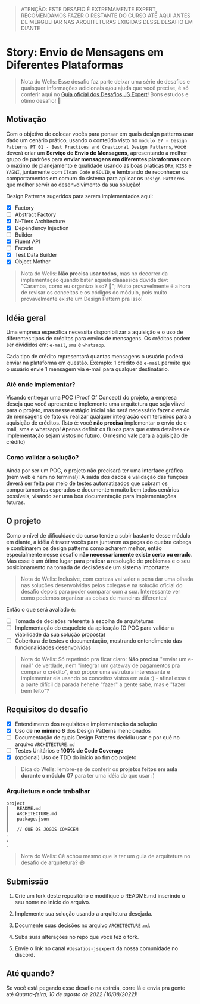 [challengeguide]: https://github.com/training-erickwendel/jsexpert-challenge-guide/

> ATENÇÃO: ESTE DESAFIO É EXTREMAMENTE EXPERT, RECOMENDAMOS FAZER O RESTANTE DO CURSO ATÉ AQUI ANTES DE MERGULHAR NAS ARQUITETURAS EXIGIDAS DESSE DESAFIO EM DIANTE

# Story: Envio de Mensagens em Diferentes Plataformas

> Nota do Wells: Esse desafio faz parte deixar uma série de desafios e quaisquer informações adicionais e/ou ajuda que você precise, é só conferir aqui no [Guia oficial dos Desafios JS Expert][challengeguide]! Bons estudos e ótimo desafio! :rocket:

## Motivação

Com o objetivo de colocar vocês para pensar em quais design patterns usar dado um cenário prático, usando o conteúdo visto no `módulo 07 - Design Patterns PT 01 - Best Practices and Creational Design Patterns`, você deverá criar um **Serviço de Envio de Mensagens**, apresentando a melhor grupo de padrões para **enviar mensagens em diferentes plataformas** com o máximo de planejamento e qualidade usando as boas práticas `DRY`, `KISS` e `YAGNI`, juntamente com `Clean Code` e `SOLID`, e lembrando de reconhecer os comportamentos em comum do sistema para aplicar os `Design Patterns` que melhor servir ao desenvolvimento da sua solução!

Design Patterns sugeridos para serem implementados aqui:

- [x] Factory
- [ ] Abstract Factory
- [x] N-Tiers Architecture
- [x] Dependency Injection
- [ ] Builder
- [x] Fluent API
- [ ] Facade
- [x] Test Data Builder
- [x] Object Mother

> Nota do Wells: **Não precisa usar todos**, mas no decorrer da implementação quando bater aquela clááássica dúvida dev: "Caramba, como eu organizo isso? 🤔"; Muito provavelmente é a hora de revisar os conceitos e os códigos do módulo, pois muito provavelmente existe um Design Pattern pra isso!

## Idéia geral

Uma empresa específica necessita disponibilizar a aquisição e o uso de diferentes tipos de créditos para envios de mensagens. Os créditos podem ser divididos em: `e-mail`, `sms` e `whatsapp`.

Cada tipo de crédito representará quantas mensagens o usuário poderá enviar na plataforma em questão. Exemplo: 1 crédito de `e-mail` permite que o usuário envie 1 mensagem via e-mail para qualquer destinatário.

### Até onde implementar?

Visando entregar uma POC (Proof Of Concept) do projeto, a empresa deseja que você apresente e implemente uma arquitetura que seja viável para o projeto, mas nesse estágio inicial não será necessário fazer o envio de mensagens de fato ou realizar qualquer integração com terceiros para a aquisição de créditos. (Isto é: você **não precisa** implementar o envio de e-mail, sms e whatsapp! Apenas definir os fluxos para que estes detalhes de implementação sejam vistos no futuro. O mesmo vale para a aquisição de crédito)

### Como validar a solução?

Ainda por ser um POC, o projeto não precisará ter uma interface gráfica (nem web e nem no terminal)! A saída dos dados e validação das funções deverá ser feita por meio de testes automatizados que cubram os comportamentos esperados e documentem muito bem todos cenários possíveis, visando ser uma boa documentação para implementações futuras.

## O projeto

Como o nível de dificuldade do curso tende a subir bastante desse módulo em diante, a idéia é trazer vocês para juntarem as peças do quebra cabeça e combinarem os design patterns como acharem melhor, então especialmente nesse desafio **não necessariamente existe certo ou errado**. Mas esse é um ótimo lugar para praticar a resolução de problemas e o seu posicionamento na tomada de decisões de um sistema importante.

> Nota do Wells: Inclusive, com certeza vai valer a pena dar uma olhada nas soluções desenvolvidas pelos colegas e na solução oficial do desafio depois para poder comparar com a sua. Interessante ver como podemos organizar as coisas de maneiras diferentes!

Então o que será avaliado é:

- [ ] Tomada de decisões referente à escolha de arquiteturas
- [ ] Implementação do esqueleto da aplicação (O POC para validar a viabilidade da sua solução proposta)
- [ ] Cobertura de testes e documentação, mostrando entendimento das funcionalidades desenvolvidas

> Nota do Wells: Só repetindo pra ficar claro: **Não precisa** "enviar um e-mail" de verdade, nem "integrar um gateway de pagamentos pra comprar o crédito", é só propor uma estrutura interessante e implementar ela usando os conceitos vistos em aula :) - afinal essa é a parte difícil da parada hehehe "fazer" a gente sabe, mas e "fazer bem feito"?

## Requisitos do desafio

- [x] Entendimento dos requisitos e implementação da solução
- [x] Uso de **no mínimo 6** dos Design Patterns mencionados
- [ ] Documentação de quais Design Patterns decidiu usar e por quê no arquivo `ARCHITECTURE.md`
- [ ] Testes Unitários e **100% de Code Coverage**
- [x] (opcional) Uso de TDD do início ao fim do projeto

> Dica do Wells: lembre-se de conferir os **projetos feitos em aula durante o módulo 07** para ter uma idéia do que usar :)

### Arquitetura e onde trabalhar

```
project
│   README.md
│   ARCHITECTURE.md
│   package.json
│
│   // QUE OS JOGOS COMECEM
.
.
.
```

> Nota do Wells: Cê achou mesmo que ia ter um guia de arquitetura no desafio de arquitetura? 😆

## Submissão

1. Crie um fork deste repositório e modifique o README.md inserindo o seu nome no início do arquivo.

2. Implemente sua solução usando a arquitetura desejada.

3. Documente suas decisões no arquivo `ARCHITECTURE.md`.

4. Suba suas alterações no repo que você fez o fork.

5. Envie o link no canal `#desafios-jsexpert` da nossa comunidade no discord.

## Até quando?

Se você está pegando esse desafio na estréia, corre lá e envia pra gente até _Quarta-feira, 10 de agosto de 2022 (10/08/2022)_!
